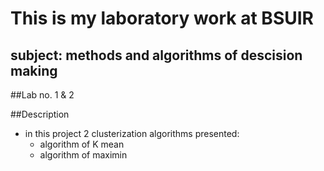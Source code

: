 # This is my laboratory work at BSUIR
## subject: methods and algorithms of descision making

##Lab no. 1 & 2

##Description

- in this project 2 clusterization algorithms presented:
  - algorithm of K mean
  - algorithm of maximin